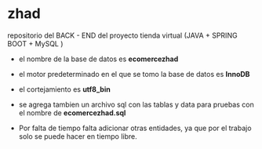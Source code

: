 # zhad

repositorio del BACK - END del proyecto tienda virtual (JAVA + SPRING BOOT + MySQL )

- el nombre de la base de datos es **ecomercezhad**
- el motor predeterminado en el que se tomo la base de datos es **InnoDB**
- el cortejamiento es **utf8_bin**

- se agrega tambien un archivo sql con las tablas y data para pruebas con el nombre de **ecomercezhad.sql**

- Por falta de tiempo falta adicionar otras entidades, ya que por el trabajo solo se puede hacer en tiempo libre.
